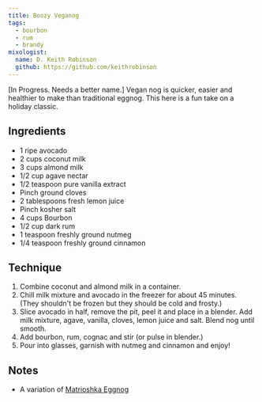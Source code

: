 ```yaml
---
title: Boozy Veganog
tags:
  - bourbon
  - rum
  - brandy
mixologist:
  name: D. Keith Robinson
  github: https://github.com/keithrobinson
---
```


[In Progress. Needs a better name.] Vegan nog is quicker, easier and healthier to make than traditional eggnog. This here is a fun take on a holiday classic.


Ingredients
-----------

* 1 ripe avocado
* 2 cups coconut milk
* 3 cups almond milk
* 1/2 cup agave nectar
* 1/2 teaspoon pure vanilla extract
* Pinch ground cloves
* 2 tablespoons fresh lemon juice
* Pinch kosher salt
* 4 cups Bourbon
* 1/2 cup dark rum
* 1 teaspoon freshly ground nutmeg
* 1/4 teaspoon freshly ground cinnamon


Technique
-----------

1. Combine coconut and almond milk in a container.
2. Chill milk mixture and avocado in the freezer for about 45 minutes. (They shouldn't be frozen but they should be cold and frosty.)
3. Slice avocado in half, remove the pit, peel it and place in a blender. Add milk mixture, agave, vanilla, cloves, lemon juice and salt. Blend nog until smooth.
4. Add bourbon, rum, cognac and stir (or pulse in blender.)
5. Pour into glasses, garnish with nutmeg and cinnamon and enjoy!


Notes
-----------

* A variation of [Matrioshka Eggnog](http://www.theppk.com/2010/12/matrioshka-eggnog/)
